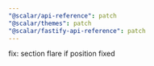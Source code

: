 ```yaml
---
"@scalar/api-reference": patch
"@scalar/themes": patch
"@scalar/fastify-api-reference": patch
---
```


fix: section flare if position fixed
